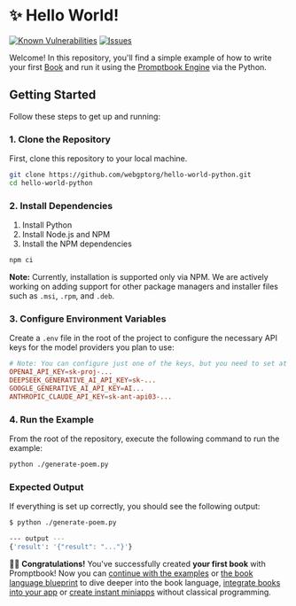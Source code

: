 # ✨ Hello World!

<!--Badges-->
<!--⚠️WARNING: This section was generated by https://github.com/hejny/batch-project-editor/blob/main/src/workflows/800-badges/badges.ts so every manual change will be overwritten.-->


[![Known Vulnerabilities](https://snyk.io/test/github/webgptorg/hello-world-python/badge.svg)](https://snyk.io/test/github/webgptorg/hello-world-python)
[![Issues](https://img.shields.io/github/issues/webgptorg/hello-world-python.svg?style=flat)](https://github.com/webgptorg/hello-world-python/issues)
<!--[![License of Hello World!](https://img.shields.io/github/license/webgptorg/hello-world-python.svg?style=flat)](https://github.com/webgptorg/hello-world-python/blob/main/LICENSE)-->
<!--[![Socket](https://socket.dev/api/badge/npm/package/undefined)](https://socket.dev/npm/package/undefined)-->

<!--/Badges-->

Welcome! In this repository, you'll find a simple example of how to write your first [Book](https://github.com/webgptorg/book) and run it using the [Promptbook Engine](https://github.com/webgptorg/promptbook) via the Python.

## Getting Started

Follow these steps to get up and running:

### 1. Clone the Repository
First, clone this repository to your local machine.

```bash
git clone https://github.com/webgptorg/hello-world-python.git
cd hello-world-python
```

### 2. Install Dependencies


1) Install Python
2) Install Node.js and NPM
3) Install the NPM dependencies

```bash
npm ci
```

**Note:** Currently, installation is supported only via NPM. We are actively working on adding support for other package managers and installer files such as `.msi`, `.rpm`, and `.deb`.

### 3. Configure Environment Variables
Create a `.env` file in the root of the project to configure the necessary API keys for the model providers you plan to use:

```conf
# Note: You can configure just one of the keys, but you need to set at least one.
OPENAI_API_KEY=sk-proj-...
DEEPSEEK_GENERATIVE_AI_API_KEY=sk-...
GOOGLE_GENERATIVE_AI_API_KEY=AI...
ANTHROPIC_CLAUDE_API_KEY=sk-ant-api03-...

```

### 4. Run the Example
From the root of the repository, execute the following command to run the example:

```bash
python ./generate-poem.py
```

### Expected Output
If everything is set up correctly, you should see the following output:

```bash
$ python ./generate-poem.py

--- output ---
{'result': '{"result": "..."}'}
```

🚀✨ **Congratulations!** You've successfully created **your first book** with Promptbook! Now you can [continue with the examples](/books/) or [the book language blueprint](https://github.com/webgptorg/book) to dive deeper into the book language, [integrate books into your app]() or [create instant miniapps](#!!!!!!) without classical programming.
